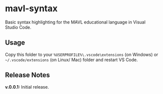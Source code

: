 # mavl-syntax

Basic syntax highlighting for the MAVL educational language in Visual Studio Code.

## Usage

Copy this folder to your `%USERPROFILE%\.vscode\extensions` (on Windows) or `~/.vscode/extensions` (on Linux/ Mac) folder and restart VS Code.

## Release Notes

**v.0.0.1:** Initial release.
